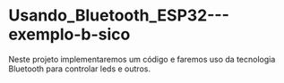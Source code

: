 # Usando_Bluetooth_ESP32---exemplo-b-sico
Neste projeto implementaremos um código e faremos uso da tecnologia Bluetooth para controlar leds e outros.
